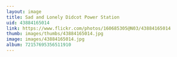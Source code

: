 ```yaml
---
layout: image
title: Sad and Lonely Didcot Power Station
uid: 43884165014
link: https://www.flickr.com/photos/160685305@N03/43884165014
thumb: images/thumbs/43884165014.jpg
image: images/43884165014.jpg
album: 72157695356511910
---
```


